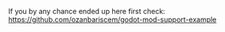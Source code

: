 If you by any chance ended up here first check: https://github.com/ozanbariscem/godot-mod-support-example
